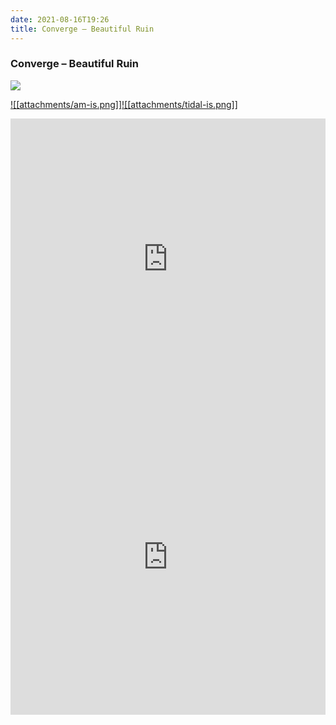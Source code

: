 ```yaml
---
date: 2021-08-16T19:26
title: Converge – Beautiful Ruin
---
```

### Converge – Beautiful Ruin
[![](https://img.discogs.com/huYKrb_3iiXnQwgy1gbECFt9B4M=/fit-in/600x600/filters:strip_icc():format(jpeg):mode_rgb():quality(90)/discogs-images/R-12236050-1531122349-5638.jpeg.jpg)][1] 

[1]: https://www.discogs.com/release/12236050
[2]: https://music.apple.com/us/album/1485072725
[3]: https://listen.tidal.com/album/121044023

[![[attachments/am-is.png]]][2][![[attachments/tidal-is.png]]][3]

<iframe allow="autoplay *; encrypted-media *; fullscreen *" frameborder="0" height="450" style="width:100%;max-width:660px;overflow:hidden;background:transparent;" sandbox="allow-forms allow-popups allow-same-origin allow-scripts allow-storage-access-by-user-activation allow-top-navigation-by-user-activation" src="https://embed.music.apple.com/us/album/turn-blue/1485072725"></iframe>
<div style="position: relative; padding-bottom: 100%; height: 0; overflow: hidden; max-width: 100%;"><iframe src="https://embed.tidal.com/albums/121044023?layout=gridify" frameborder= "0" allowfullscreen style="position: absolute; top: 0; left: 0; width: 100%; height: 1px; min-height: 100%; margin: 0 auto;"></iframe></div>